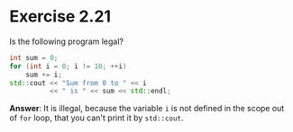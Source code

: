 # Exercise 2.21

Is the following program legal?

```cpp
int sum = 0;
for (int i = 0; i != 10; ++i)
    sum += i;
std::cout << "Sum from 0 to " << i
          << " is " << sum << std::endl;
```

**Answer**: It is illegal, because the variable `i` is not defined in the scope out of `for` loop, that you can't print it by `std::cout`.